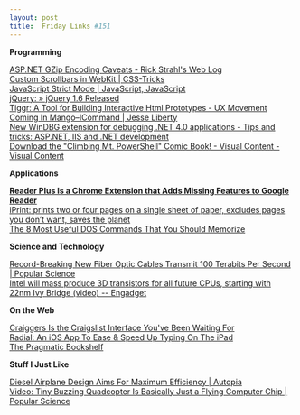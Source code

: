 ```yaml
---
layout: post
title:  Friday Links #151
---
```

**Programming**

[ASP.NET GZip Encoding Caveats - Rick Strahl's Web Log ](http://www.west-wind.com/weblog/posts/2011/May/02/ASPNET-GZip-Encoding-Caveats?utm_source=feedburner&utm_medium=feed&utm_campaign=Feed%3A+RickStrahl+%28Rick+Strahl%27s+WebLog%29)   
[Custom Scrollbars in WebKit | CSS-Tricks ](http://css-tricks.com/custom-scrollbars-in-webkit/)   
[JavaScript Strict Mode | JavaScript, JavaScript](http://javascriptweblog.wordpress.com/2011/05/03/javascript-strict-mode/?utm_source=feedburner&utm_medium=feed&utm_campaign=Feed%3A+JavascriptJavascript+%28JavaScript%2C+JavaScript%29)   
[jQuery: » jQuery 1.6 Released](http://blog.jquery.com/2011/05/03/jquery-16-released/)   
[Tiggr: A Tool for Building Interactive Html Prototypes - UX Movement](http://uxmovement.com/resources/tiggr-a-tool-for-building-interactive-html-prototypes?utm_source=feedburner&utm_medium=feed&utm_campaign=Feed%3A+uxmovement+%28UXMovement%29)   
[Coming In Mango–ICommand | Jesse Liberty](http://jesseliberty.com/2011/05/02/coming-in-mangoicommand/?utm_source=feedburner&utm_medium=feed&utm_campaign=Feed%3A+JesseLiberty-SilverlightGeek+%28Jesse+Liberty+-+Silverlight+Geek%29)   
[New WinDBG extension for debugging .NET 4.0 applications - Tips and tricks: ASP.NET, IIS and .NET development](http://blogs.msdn.com/b/amb/archive/2011/04/28/new-windbg-extension-for-debugging-net-4-0-applications.aspx)   
[Download the "Climbing Mt. PowerShell" Comic Book! - Visual Content - Visual Content](http://borntolearn.mslearn.net/comics/b/weblog/archive/2011/05/04/download-the-climbing-mt-powershell-comic-book.aspx)

**Applications**

[**Reader Plus Is a Chrome Extension that Adds Missing Features to Google Reader**](http://lifehacker.com/#!5798022/reader-plus-is-a-chrome-extension-that-adds-missing-features-to-google-reader)   
[iPrint: prints two or four pages on a single sheet of paper, excludes pages you don’t want, saves the planet ](http://www.freewaregenius.com/2011/05/03/iprint-prints-2-or-4-pages-per-sheet-of-paper-excludes-pages-you-dont-want-and-saves-the-planet/#utm_source=feedburner&utm_medium=feed&utm_campaign=Feed%3A+Freewaregeniuscom+%28freewaregenius.com%29)   
[The 8 Most Useful DOS Commands That You Should Memorize ](http://www.makeuseof.com/tag/8-dos-commands-memorize/)

**Science and Technology**

[Record-Breaking New Fiber Optic Cables Transmit 100 Terabits Per Second | Popular Science ](http://www.popsci.com/technology/article/2011-04/two-different-fiber-optic-technologes-top-100-terabit-second-speeds-fastest-ever)   
[Intel will mass produce 3D transistors for all future CPUs, starting with 22nm Ivy Bridge (video) -- Engadget ](http://www.engadget.com/2011/05/04/intel-will-mass-produce-22nm-3d-transistors-for-all-future-cpus/)

**On the Web**

[Craiggers Is the Craigslist Interface You've Been Waiting For](http://lifehacker.com/#!5798036/craiggers-is-the-craigslist-interface-youve-been-waiting-for)   
[Radial: An iOS App To Ease & Speed Up Typing On The iPad ](http://www.makeuseof.com/dir/radial-typing-on-the-ipad/)   
[The Pragmatic Bookshelf ](http://www.pragprog.com/news/may-issue-of-our-magazine-pragpub-now-available?1546312)

**Stuff I Just Like**

[Diesel Airplane Design Aims For Maximum Efficiency | Autopia](http://www.wired.com/autopia/2011/05/diesel-airplane-design-aims-for-maximum-efficiency/)   
[Video: Tiny Buzzing Quadcopter Is Basically Just a Flying Computer Chip | Popular Science](http://www.popsci.com/technology/article/2011-05/video-cute-buzzing-quadcopter-basically-just-flying-computer-chip)
